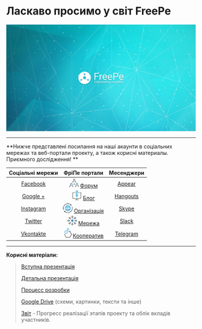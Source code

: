 # Ласкаво просимо у світ FreePe

![](../images/Banner_2.jpg)

---

**Нижче представлені посилання на наші акаунти в соціальних мережах та веб-портали проекту, а також корисні материалы. Приємного дослідження! **

| **Соціальні мережи** | **ФріПе портали** | **Месенджери** |
| :---: | :---: | :---: |
| [Facebook](https://fb.com/freepe.org) | ![](../images/networking.png) [Форум](http://freepe.co/) | [Appear](https://appear.in/freepe) |
| [Google +](https://plus.google.com/106815883580854777966) | ![](../images/computer.png) [Блог](http://freepe.online) | [Hangouts](https://hangouts.google.com/group/i8VCXO4OI49sQNo12) |
| [Instagram](https://www.instagram.com/freepe_org/) | ![](/images/worldwide.png) [Організація](https://freepe.org) | [Skype](https://join.skype.com/jQDP4cDrLKtf) |
| [Twitter](https://twitter.com/freepe_org) | ![](/images/ellipse.png) [Мережа](http://freepe.net) | [Slack](https://freepe.slack.com/messages/@freepe/) |
| [Vkontakte](https://vk.com/freepe_org) | ![](/images/piggy-bank.png)[Кооператив](https://freepe.co) | [Telegram](https://telegram.me/FreePe) |

---

**Корисні матеріали:**

> [Вступна презентація](https://goo.gl/bxv33W)
>
> [Детальна презентація](https://prezi.com/dhz0yujgcdhv/freepe-freedom-4-people/)
>
> [Процесс розробки](https://pintask.me/board/vPsfuf2sawcaDyt6b)
>
> [Google Drive](https://drive.google.com/open?id=0B9mbBuJnN6tcdS1VSFQ5dEhOdkU) \(схеми, картинки, тексти та інше\)
>
> [Звіт](https://goo.gl/ArDg5z)  - Прогресс реалізації этапів проекту та облік вкладів участників.



